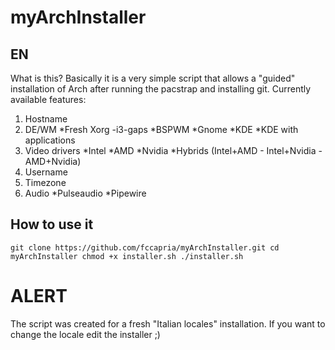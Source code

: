 # myArchInstaller

**EN**
------
What is this?
Basically it is a very simple script that allows a "guided" installation of Arch after running the pacstrap and installing git. 
Currently available features:
1. Hostname
2. DE/WM
*Fresh Xorg
  -i3-gaps
  *BSPWM
  *Gnome
  *KDE
  *KDE with applications
3. Video drivers
  *Intel
  *AMD
  *Nvidia
  *Hybrids (Intel+AMD - Intel+Nvidia - AMD+Nvidia)
4. Username
5. Timezone
6. Audio
  *Pulseaudio
  *Pipewire
  
How to use it
-------------

`git clone https://github.com/fccapria/myArchInstaller.git
 cd myArchInstaller
 chmod +x installer.sh
 ./installer.sh
 `
# ALERT
The script was created for a fresh "Italian locales" installation. If you want to change the locale edit the installer ;)
